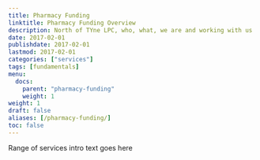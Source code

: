 ```yaml
---
title: Pharmacy Funding
linktitle: Pharmacy Funding Overview
description: North of TYne LPC, who, what, we are and working with us
date: 2017-02-01
publishdate: 2017-02-01
lastmod: 2017-02-01
categories: ["services"]
tags: [fundamentals]
menu:
  docs:
    parent: "pharmacy-funding"
    weight: 1
weight: 1
draft: false
aliases: [/pharmacy-funding/]
toc: false
---
```


 Range of services intro text goes here